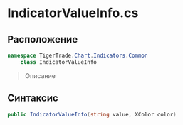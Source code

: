 
# IndicatorValueInfo.cs
## Расположение
```csharp
namespace TigerTrade.Chart.Indicators.Common  
    class IndicatorValueInfo
```

> Описание

## Синтаксис
```csharp
public IndicatorValueInfo(string value, XColor color)
```
